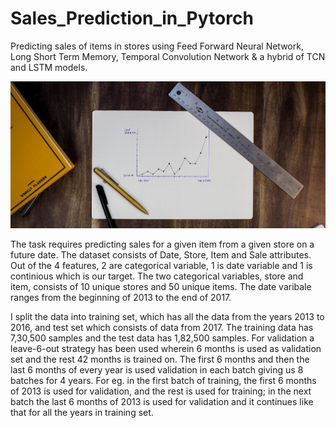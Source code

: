 # Sales_Prediction_in_Pytorch
Predicting sales of items in stores using Feed Forward Neural Network, Long Short Term Memory, Temporal Convolution Network &amp; a hybrid of TCN and LSTM models.

![sales](https://github.com/Aviator16/Sales_Prediction_in_Pytorch/blob/main/sales.jpg?raw=true)

The task requires predicting sales for a given item from a given store on a future date. The dataset consists of Date, Store, Item and Sale attributes. Out of the 4 features, 2 are categorical variable, 1 is date variable and 1 is continious which is our target. The two categorical variables, store and item, consists of 10 unique stores and 50 unique items. The date varibale ranges from the beginning of 2013 to the end of 2017.

I split the data into training set, which has all the data from the years 2013 to 2016, and test set which consists of data from 2017. The training data has 7,30,500 samples and the test data has 1,82,500 samples. For validation a leave-6-out strategy has been used wherein 6 months is used as validation set and the rest 42 months is trained on. The first 6 months and then the last 6 months of every year is used validation in each batch giving us 8 batches for 4 years. For eg. in the first batch of training, the first 6 months of 2013 is used for validation, and the rest is used for training; in the next batch the last 6 months of 2013 is used for validation and it continues like that for all the years in training set.
